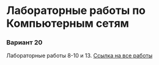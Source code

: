 # Лабораторные работы по Компьютерным сетям
### Вариант 20
Лабораторные работы 8-10 и 13.
 [Ссылка на все работы](https://iliatrofimov.github.io/computer_networks_labs/index.html)

